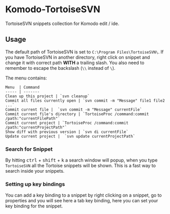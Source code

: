 # Komodo-TortoiseSVN
TortoiseSVN snippets collection for Komodo edit / ide.   

## Usage

The default path of TortoiseSVN is set to `C:\Program Files\TortoiseSVN\`.
If you have TortoiseSVN in another directory, right click on snippet and change it with correct path **WITH** a trailing slash.
You also need to remember to escape the backslash (`\\` instead of `\`).

The menu contains:

	Menu  | Command 
	----- | ------- 
	Clean up this project | `svn cleanup`
	Commit all files currently open | `svn commit -m "Message" file1 file2 ...` 
	Commit current file |  `svn commit -m "Message" currentFile`  
	Commit current file's directory | `TortoiseProc /command:commit /path:"currentFilePath"` 
	Commit current project | `TortoiseProc /command:commit /path:"currentProjectPath"` 
	Show diff with previous version | `svn di currentFile` 
	Update current project |  `svn update currentProjectPath`

	
### Search for Snippet
By hitting <kbd>ctrl</kbd> + <kbd>shift</kbd> + <kbd>k</kbd> a search window will popup, when you type `TortoiseSVN` all the Tortoise snippets will be shown.
This is a fast way to search inside your snippets.

### Setting up key bindings
You can add a key binding to a snippet by right clicking on a snippet, go to properties and you will see here a tab key binding,
here you can set your key binding for the snippet.
